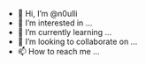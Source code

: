 - 👋 Hi, I’m @n0ulli
- 👀 I’m interested in ...
- 🌱 I’m currently learning ...
- 💞️ I’m looking to collaborate on ...
- 📫 How to reach me ...

<!---
n0ulli/n0ulli is a ✨ special ✨ repository because its `README.md` (this file) appears on your GitHub profile.
You can click the Preview link to take a look at your changes.
--->

